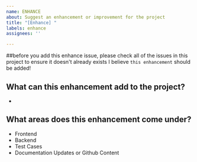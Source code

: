 ```yaml
---
name: ENHANCE
about: Suggest an enhancement or improvement for the project
title: "[Enhance] "
labels: enhance
assignees: ''

---
```



##before you add this enhance issue, please check all of the issues in this project to ensure it doesn't already exists
I believe `this enhancement` should be added!

## What can this enhancement add to the project?
- 

## What areas does this enhancement come under? <!-- remove all that don't apply -->
- Frontend <!-- (UI, Design) -->
- Backend <!-- (Logic) -->
- Test Cases
- Documentation Updates or Github Content
<!-- Add any others you think are necessary! -->
